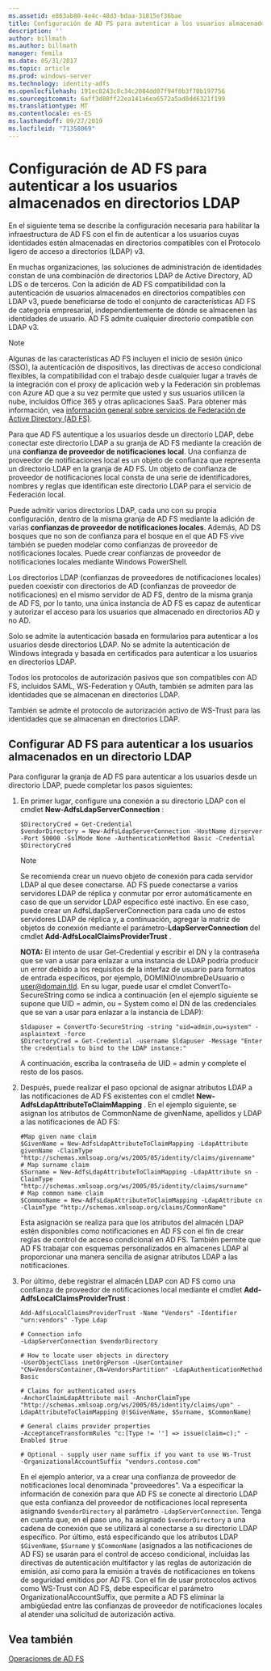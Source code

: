 ```yaml
---
ms.assetid: e863ab80-4e4c-48d3-bdaa-31815ef36bae
title: Configuración de AD FS para autenticar a los usuarios almacenados en directorios LDAP
description: ''
author: billmath
ms.author: billmath
manager: femila
ms.date: 05/31/2017
ms.topic: article
ms.prod: windows-server
ms.technology: identity-adfs
ms.openlocfilehash: 191ec0243c8c34c2084dd07f94f0b3f70b197756
ms.sourcegitcommit: 6aff3d88ff22ea141a6ea6572a5ad8dd6321f199
ms.translationtype: MT
ms.contentlocale: es-ES
ms.lasthandoff: 09/27/2019
ms.locfileid: "71358069"
---
```

# <a name="configure-ad-fs-to-authenticate-users-stored-in-ldap-directories"></a>Configuración de AD FS para autenticar a los usuarios almacenados en directorios LDAP

En el siguiente tema se describe la configuración necesaria para habilitar la infraestructura de AD FS con el fin de autenticar a los usuarios cuyas identidades estén almacenadas en directorios compatibles con el Protocolo ligero de acceso a directorios (LDAP) v3.

En muchas organizaciones, las soluciones de administración de identidades constan de una combinación de directorios LDAP de Active Directory, AD LDS o de terceros. Con la adición de AD FS compatibilidad con la autenticación de usuarios almacenados en directorios compatibles con LDAP v3, puede beneficiarse de todo el conjunto de características AD FS de categoría empresarial, independientemente de dónde se almacenen las identidades de usuario. AD FS admite cualquier directorio compatible con LDAP v3.

> [!NOTE]
> Algunas de las características AD FS incluyen el inicio de sesión único (SSO), la autenticación de dispositivos, las directivas de acceso condicional flexibles, la compatibilidad con el trabajo desde cualquier lugar a través de la integración con el proxy de aplicación web y la Federación sin problemas con Azure AD que a su vez permite que usted y sus usuarios utilicen la nube, incluidos Office 365 y otras aplicaciones SaaS.  Para obtener más información, vea [información general sobre servicios de Federación de Active Directory (AD FS)](../../ad-fs/AD-FS-2016-Overview.md).

Para que AD FS autentique a los usuarios desde un directorio LDAP, debe conectar este directorio LDAP a su granja de AD FS mediante la creación de una **confianza de proveedor de notificaciones local**.  Una confianza de proveedor de notificaciones local es un objeto de confianza que representa un directorio LDAP en la granja de AD FS. Un objeto de confianza de proveedor de notificaciones local consta de una serie de identificadores, nombres y reglas que identifican este directorio LDAP para el servicio de Federación local.

Puede admitir varios directorios LDAP, cada uno con su propia configuración, dentro de la misma granja de AD FS mediante la adición de varias **confianzas de proveedor de notificaciones locales**. Además, AD DS bosques que no son de confianza para el bosque en el que AD FS vive también se pueden modelar como confianzas de proveedor de notificaciones locales. Puede crear confianzas de proveedor de notificaciones locales mediante Windows PowerShell.

Los directorios LDAP (confianzas de proveedores de notificaciones locales) pueden coexistir con directorios de AD (confianzas de proveedor de notificaciones) en el mismo servidor de AD FS, dentro de la misma granja de AD FS, por lo tanto, una única instancia de AD FS es capaz de autenticar y autorizar el acceso para los usuarios que almacenado en directorios AD y no AD.

Solo se admite la autenticación basada en formularios para autenticar a los usuarios desde directorios LDAP. No se admite la autenticación de Windows integrada y basada en certificados para autenticar a los usuarios en directorios LDAP.

Todos los protocolos de autorización pasivos que son compatibles con AD FS, incluidos SAML, WS-Federation y OAuth, también se admiten para las identidades que se almacenan en directorios LDAP.

También se admite el protocolo de autorización activo de WS-Trust para las identidades que se almacenan en directorios LDAP.

## <a name="configure-ad-fs-to-authenticate-users-stored-in-an-ldap-directory"></a>Configurar AD FS para autenticar a los usuarios almacenados en un directorio LDAP
Para configurar la granja de AD FS para autenticar a los usuarios desde un directorio LDAP, puede completar los pasos siguientes:

1. En primer lugar, configure una conexión a su directorio LDAP con el cmdlet **New-AdfsLdapServerConnection** :

   ```
   $DirectoryCred = Get-Credential
   $vendorDirectory = New-AdfsLdapServerConnection -HostName dirserver -Port 50000 -SslMode None -AuthenticationMethod Basic -Credential $DirectoryCred
   ```

   > [!NOTE]
   > Se recomienda crear un nuevo objeto de conexión para cada servidor LDAP al que desee conectarse. AD FS puede conectarse a varios servidores LDAP de réplica y conmutar por error automáticamente en caso de que un servidor LDAP específico esté inactivo. En ese caso, puede crear un AdfsLdapServerConnection para cada uno de estos servidores LDAP de réplica y, a continuación, agregar la matriz de objetos de conexión mediante el parámetro-**LdapServerConnection** del cmdlet **Add-AdfsLocalClaimsProviderTrust** .

   **NOTA:** El intento de usar Get-Credential y escribir el DN y la contraseña que se van a usar para enlazar a una instancia de LDAP podría producir un error debido a los requisitos de la interfaz de usuario para formatos de entrada específicos, por ejemplo, DOMINIO\nombreDeUsuario o user@domain.tld. En su lugar, puede usar el cmdlet ConvertTo-SecureString como se indica a continuación (en el ejemplo siguiente se supone que UID = admin, ou = System como el DN de las credenciales que se van a usar para enlazar a la instancia de LDAP):

   ```
   $ldapuser = ConvertTo-SecureString -string "uid=admin,ou=system" -asplaintext -force
   $DirectoryCred = Get-Credential -username $ldapuser -Message "Enter the credentials to bind to the LDAP instance:"
   ```

   A continuación, escriba la contraseña de UID = admin y complete el resto de los pasos.

2. Después, puede realizar el paso opcional de asignar atributos LDAP a las notificaciones de AD FS existentes con el cmdlet **New-AdfsLdapAttributeToClaimMapping** . En el ejemplo siguiente, se asignan los atributos de CommonName de givenName, apellidos y LDAP a las notificaciones de AD FS:

   ```
   #Map given name claim
   $GivenName = New-AdfsLdapAttributeToClaimMapping -LdapAttribute givenName -ClaimType "http://schemas.xmlsoap.org/ws/2005/05/identity/claims/givenname"
   # Map surname claim
   $Surname = New-AdfsLdapAttributeToClaimMapping -LdapAttribute sn -ClaimType "http://schemas.xmlsoap.org/ws/2005/05/identity/claims/surname"
   # Map common name claim
   $CommonName = New-AdfsLdapAttributeToClaimMapping -LdapAttribute cn -ClaimType "http://schemas.xmlsoap.org/claims/CommonName"
   ```

   Esta asignación se realiza para que los atributos del almacén LDAP estén disponibles como notificaciones en AD FS con el fin de crear reglas de control de acceso condicional en AD FS. También permite que AD FS trabajar con esquemas personalizados en almacenes LDAP al proporcionar una manera sencilla de asignar atributos LDAP a las notificaciones.

3. Por último, debe registrar el almacén LDAP con AD FS como una confianza de proveedor de notificaciones local mediante el cmdlet **Add-AdfsLocalClaimsProviderTrust** :

   ```
   Add-AdfsLocalClaimsProviderTrust -Name "Vendors" -Identifier "urn:vendors" -Type Ldap

   # Connection info
   -LdapServerConnection $vendorDirectory 

   # How to locate user objects in directory
   -UserObjectClass inetOrgPerson -UserContainer "CN=VendorsContainer,CN=VendorsPartition" -LdapAuthenticationMethod Basic 

   # Claims for authenticated users
   -AnchorClaimLdapAttribute mail -AnchorClaimType "http://schemas.xmlsoap.org/ws/2005/05/identity/claims/upn" -LdapAttributeToClaimMapping @($GivenName, $Surname, $CommonName) 

   # General claims provider properties
   -AcceptanceTransformRules "c:[Type != ''] => issue(claim=c);" -Enabled $true 

   # Optional - supply user name suffix if you want to use Ws-Trust
   -OrganizationalAccountSuffix "vendors.contoso.com"
   ```

   En el ejemplo anterior, va a crear una confianza de proveedor de notificaciones local denominada "proveedores". Va a especificar la información de conexión para que AD FS se conecte al directorio LDAP que esta confianza del proveedor de notificaciones local representa asignando `$vendorDirectory` al parámetro `-LdapServerConnection`. Tenga en cuenta que, en el paso uno, ha asignado `$vendorDirectory` a una cadena de conexión que se utilizará al conectarse a su directorio LDAP específico. Por último, está especificando que los atributos LDAP `$GivenName`, `$Surname` y `$CommonName` (asignados a las notificaciones de AD FS) se usarán para el control de acceso condicional, incluidas las directivas de autenticación multifactor y las reglas de autorización de emisión, así como para la emisión a través de notificaciones en tokens de seguridad emitidos por AD FS. Con el fin de usar protocolos activos como WS-Trust con AD FS, debe especificar el parámetro OrganizationalAccountSuffix, que permite a AD FS eliminar la ambigüedad entre las confianzas de proveedor de notificaciones locales al atender una solicitud de autorización activa.

## <a name="see-also"></a>Vea también
[Operaciones de AD FS](../../ad-fs/AD-FS-2016-Operations.md)


